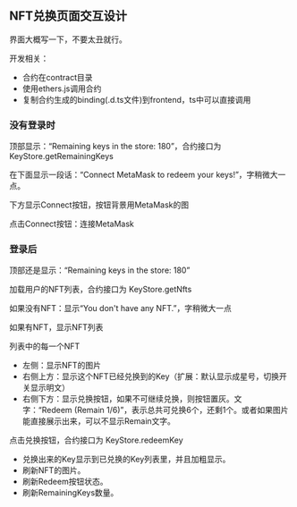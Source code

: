 
## NFT兑换页面交互设计

界面大概写一下，不要太丑就行。

开发相关：
- 合约在contract目录
- 使用ethers.js调用合约
- 复制合约生成的binding(.d.ts文件)到frontend，ts中可以直接调用

### 没有登录时

顶部显示：“Remaining keys in the store: 180”，合约接口为 KeyStore.getRemainingKeys

在下面显示一段话：“Connect MetaMask to redeem your keys!”，字稍微大一点。

下方显示Connect按钮，按钮背景用MetaMask的图

点击Connect按钮：连接MetaMask

### 登录后

顶部还是显示：“Remaining keys in the store: 180”

加载用户的NFT列表，合约接口为 KeyStore.getNfts

如果没有NFT：显示“You don't have any NFT.”，字稍微大一点

如果有NFT，显示NFT列表

列表中的每一个NFT
- 左侧：显示NFT的图片
- 右侧上方：显示这个NFT已经兑换到的Key（扩展：默认显示成星号，切换开关显示明文）
- 右侧下方：显示兑换按钮，如果不可继续兑换，则按钮置灰。文字：“Redeem (Remain 1/6)”，表示总共可兑换6个，还剩1个。或者如果图片能直接展示出来，可以不显示Remain文字。

点击兑换按钮，合约接口为 KeyStore.redeemKey
- 兑换出来的Key显示到已兑换的Key列表里，并且加粗显示。
- 刷新NFT的图片。
- 刷新Redeem按钮状态。
- 刷新RemainingKeys数量。
